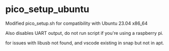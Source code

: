 # pico_setup_ubuntu
Modified pico_setup.sh for compatibility with Ubuntu 23.04 x86_64

Also disables UART output, do not run script if you're using a raspberry pi.

for issues with libusb not found, and vscode existing in snap but not in apt. 


